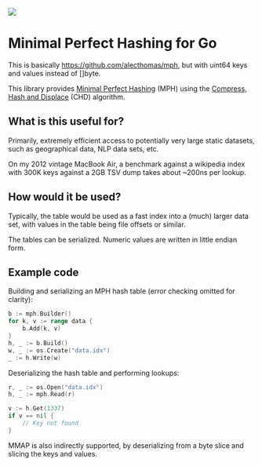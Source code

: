 [![](https://godoc.org/github.com/Jille/uint64mph?status.svg)](https://pkg.go.dev/github.com/Jille/uint64mph)

# Minimal Perfect Hashing for Go

This is basically https://github.com/alecthomas/mph, but with uint64 keys and values instead of []byte.

This library provides [Minimal Perfect Hashing](http://en.wikipedia.org/wiki/Perfect_hash_function) (MPH) using the [Compress, Hash and Displace](http://cmph.sourceforge.net/papers/esa09.pdf) (CHD) algorithm.

## What is this useful for?

Primarily, extremely efficient access to potentially very large static datasets, such as geographical data, NLP data sets, etc.

On my 2012 vintage MacBook Air, a benchmark against a wikipedia index with 300K keys against a 2GB TSV dump takes about ~200ns per lookup.

## How would it be used?

Typically, the table would be used as a fast index into a (much) larger data set, with values in the table being file offsets or similar.

The tables can be serialized. Numeric values are written in little endian form.

## Example code

Building and serializing an MPH hash table (error checking omitted for clarity):

```go
b := mph.Builder()
for k, v := range data {
    b.Add(k, v)
}
h, _ := b.Build()
w, _ := os.Create("data.idx")
_ := h.Write(w)
```

Deserializing the hash table and performing lookups:

```go
r, _ := os.Open("data.idx")
h, _ := mph.Read(r)

v := h.Get(1337)
if v == nil {
    // Key not found
}
```

MMAP is also indirectly supported, by deserializing from a byte slice and slicing the keys and values.
